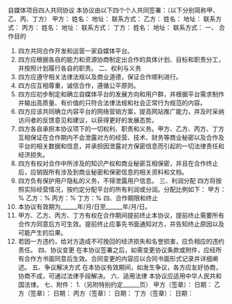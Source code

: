 自媒体项目四人共同协议
本协议由以下四个个人共同签署：（以下分别简称甲、乙、丙、丁方）
甲方：
姓名：
地址：
联系方式：
乙方：
姓名：
地址：
联系方式：
丙方：
姓名：
地址：
联系方式：
丁方：
姓名：
地址：
联系方式：
一、 合作目的
1.	四方共同合作开发和运营一家自媒体平台。
2.	四方应根据各自的能力和资源协商制定出合作的具体计划、目标和职责分工，并按照计划履行各自的职责。
二、权利与义务
1.	四方应遵守相关法律法规以及商业道德，保证合作顺利进行。
2.	四方应互相尊重，诚信合作，遵循公平原则。
3.	四方应初步制定和确立自媒体平台的发展方向和用户群，并根据平台需求制作并输出高质量、有价值的只符合法律法规和社会正常行为规范的内容。
4.	四方应该共同确立内容平台的网络营销方案，提高网站推广能力，并及时采纳访问者的反馈意见和建议，以获得更好的发展态势。
5.	四方各自承担本协议项下的一切权利、职责和义务。甲方、乙方、丙方、丁方互相保证在合作期内不会泄露对方的经营、技术、财务等商业秘密以及合作及平台的相关数据和信息，并承担因泄露对方保密信息而引起的一切法律责任和经济损失。
6.	四方有权对合作中所涉及的知识产权和商业秘密互相保密，并且在合作终止后，应销毁所有涉及到商业秘密和保密信息的相关资料和文档。
7.	四方负有保护用户隐私的义务，不得泄露用户信息。
三、利润分配
四方将按照实际经营情况，按约定分配平台的所有利润或分润。分配比例如下：
甲方：%
乙方：%
丙方：%
丁方：%
四、合作期限和终止
1.	本协议有效期为______年/月/日至______年/月/日。
2.	甲方、乙方、丙方、丁方有权在合作期间提前终止本协议，提前终止需要所有合作方同意后方可生效。提前终止应事先书面通知对方，并告知终止原因以及可能产生的后果。
3.	若因一方违约，给对方造成不可挽回的经济损失和名誉损害，应负相应的违约责任。
四、协议变更
在本协议签署之后，如需变更协议条款或附件，应经所有合作方书面同意后生效。合同变更的内容应以合同书面形式记录并详细阐述。
五、争议解决方式
在本协议有效期间，如发生争议，各方应友好协商，协商不成，可通过法律手段解决。
六、适用法律
本协议应适用中华人民共和国法律。
七、附件：
1.（另附特别约定______页）
甲方（签章）： 日期：
乙方（签章）： 日期：
丙方（签章）： 日期：
丁方（签章）： 日期：

